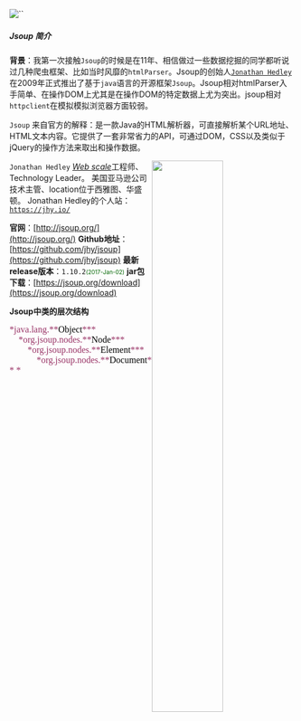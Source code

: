 

![``](http://img.my.csdn.net/uploads/201702/13/1486978877_1685.jpg)

##### Jsoup 简介

**背景**：我第一次接触`Jsoup`的时候是在11年、相信做过一些数据挖掘的同学都听说过几种爬虫框架、比如当时风靡的`htmlParser`。Jsoup的创始人[`Jonathan Hedley`](https://jhy.io/)在2009年正式推出了基于`java`语言的开源框架`Jsoup`。Jsoup相对htmlParser入手简单、在操作DOM上尤其是在操作DOM的特定数据上尤为突出。jsoup相对`httpclient`在模拟模拟浏览器方面较弱。

`Jsoup` 来自官方的解释：是一款Java的HTML解析器，可直接解析某个URL地址、HTML文本内容。它提供了一套非常省力的API，可通过DOM，CSS以及类似于jQuery的操作方法来取出和操作数据。

<img style="float:right;" width="50%"  src="http://img.my.csdn.net/uploads/201702/13/1486964715_4746.JPG">

`Jonathan Hedley` [*Web scale*](http://www.webopedia.com/TERM/W/web-scale-it.html)工程师、Technology Leader。
美国亚马逊公司技术主管、location位于西雅图、华盛顿。
Jonathan Hedley的个人站：[`https://jhy.io/`](https://jhy.io/)

**官网**：[http://jsoup.org/](http://jsoup.org/)
**Github地址**：[https://github.com/jhy/jsoup](https://github.com/jhy/jsoup)
**最新release版本**：`1.10.2`<font color=#006600 size=1>(2017-Jan-02)</font>
**jar包下载**：[https://jsoup.org/download](https://jsoup.org/download)


**Jsoup中类的层次结构**

<font color=#993366 face='Consolas' size=3>
*java.lang.**<font color=#000000>Object</font>***
&nbsp;&nbsp;&nbsp;&nbsp;*org.jsoup.nodes.**<font color=#000000>Node</font>***
&nbsp;&nbsp;&nbsp;&nbsp;&nbsp;&nbsp;&nbsp;&nbsp;*org.jsoup.nodes.**<font color=#000000>Element</font>***
&nbsp;&nbsp;&nbsp;&nbsp;&nbsp;&nbsp;&nbsp;&nbsp;&nbsp;&nbsp;&nbsp;&nbsp;*org.jsoup.nodes.**<font color=#000000>Document</font>** *</font>
